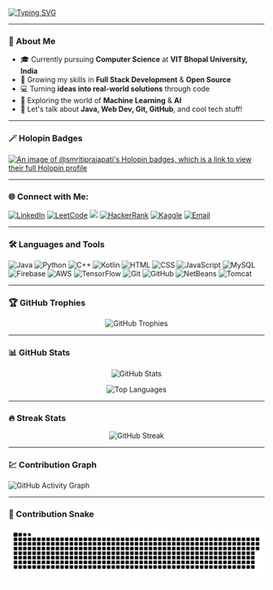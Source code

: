 <!-- Typing Animation -->
[![Typing SVG](https://readme-typing-svg.herokuapp.com?size=30&color=FF61F6&center=true&vCenter=true&width=600&lines=Hi+I+am+Smriti+👋;Full+Stack+Developer+💻;Open+Source+Contributor+🌍;AI+%26+ML+Enthusiast+🤖;Always+learning+new+things+✨)](https://git.io/typing-svg)

---

### 🚀 About Me  
- 🎓 Currently pursuing **Computer Science** at **VIT Bhopal University, India**
- 🌱 Growing my skills in **Full Stack Development** & **Open Source**  
- 💻 Turning **ideas into real-world solutions** through code  
- 🤖 Exploring the world of **Machine Learning** & **AI**  
- 💬 Let's talk about **Java, Web Dev, Git, GitHub**, and cool tech stuff!  

---

### 🪄 Holopin Badges  
[![An image of @smritiprajapati's Holopin badges, which is a link to view their full Holopin profile](https://holopin.me/smritiprajapati)](https://holopin.io/@smritiprajapati)

---

### 🌐 Connect with Me: 
<p align="left">
  <a href="https://www.linkedin.com/in/smriti-prajapati" target="_blank"><img src="https://img.icons8.com/color/48/000000/linkedin.png" alt="LinkedIn"/></a>
  <a href="https://leetcode.com/u/Smriti_Prajapati/" target="_blank"><img src="https://img.icons8.com/external-tal-revivo-shadow-tal-revivo/48/000000/external-level-up-your-coding-skills-and-quickly-land-a-job-logo-shadow-tal-revivo.png" alt="LeetCode"/></a>
  <a href="https://codeforces.com/profile/VITBLionSmriti" target="_blank"><img src="https://img.shields.io/badge/Codeforces-445F9D?style=for-the-badge&logo=codeforces&logoColor=white" /></a>
  <a href="https://www.hackerrank.com/profile/smritiprajapati1" target="_blank"><img src="https://img.icons8.com/external-tal-revivo-color-tal-revivo/48/000000/external-hackerrank-is-a-technology-company-that-focuses-on-competitive-programming-logo-color-tal-revivo.png" alt="HackerRank"/></a>
  <a href="https://www.kaggle.com/mssmritiprajapati" target="_blank"><img src="https://upload.wikimedia.org/wikipedia/commons/7/7c/Kaggle_logo.png" width="48" height="48" alt="Kaggle"/></a>
  <a href="mailto:smritiprajapati15@gmail.com"><img src="https://img.icons8.com/color/48/000000/gmail-new.png" alt="Email"/></a>
</p>

---

### 🛠️ Languages and Tools  
<p align="left">
  <img src="https://img.icons8.com/color/48/000000/java-coffee-cup-logo.png" alt="Java"/>
  <img src="https://img.icons8.com/color/48/000000/python.png" alt="Python"/>
  <img src="https://img.icons8.com/color/48/000000/c-plus-plus-logo.png" alt="C++"/>
  <img src="https://img.icons8.com/color/48/000000/kotlin.png" alt="Kotlin"/>
  <img src="https://img.icons8.com/color/48/000000/html-5.png" alt="HTML"/>
  <img src="https://img.icons8.com/color/48/000000/css3.png" alt="CSS"/>
  <img src="https://img.icons8.com/color/48/000000/javascript.png" alt="JavaScript"/>
  <img src="https://img.icons8.com/color/48/000000/mysql-logo.png" alt="MySQL"/>
  <img src="https://img.icons8.com/color/48/000000/firebase.png" alt="Firebase"/>
  <img src="https://img.icons8.com/color/48/000000/amazon-web-services.png" alt="AWS"/>
  <img src="https://img.icons8.com/color/48/000000/tensorflow.png" alt="TensorFlow"/>
  <img src="https://img.icons8.com/color/48/000000/git.png" alt="Git"/>
  <img src="https://img.icons8.com/color/48/000000/github.png" alt="GitHub"/>
  <img src="https://upload.wikimedia.org/wikipedia/commons/9/98/Apache_NetBeans_Logo.svg" width="48" height="48" alt="NetBeans"/>
  <img src="https://upload.wikimedia.org/wikipedia/commons/f/fe/Apache_Tomcat_logo.svg" width="48" height="48" alt="Tomcat"/>
</p>

---

### 🏆 GitHub Trophies  
<p align="center">
  <img src="https://github-profile-trophy.vercel.app/?username=Smriti-Prajapati&theme=radical&no-frame=true&row=1&column=6" alt="GitHub Trophies" />
</p>

---

### 📊 GitHub Stats  
<p align="center">
  <img src="https://github-readme-stats.vercel.app/api?username=Smriti-Prajapati&show_icons=true&theme=radical" alt="GitHub Stats" />
</p>

<p align="center">
  <img src="https://github-readme-stats.vercel.app/api/top-langs/?username=Smriti-Prajapati&layout=compact&theme=radical" alt="Top Languages"/>
</p>

---

### 🔥 Streak Stats  
<p align="center">
  <img src="https://streak-stats.vercel.app/?user=Smriti-Prajapati&theme=radical&hide_border=true" alt="GitHub Streak"/>
</p>

---

### 💹 Contribution Graph  
![GitHub Activity Graph](https://github-readme-activity-graph.vercel.app/graph?username=Smriti-Prajapati&theme=react-dark&hide_border=true&area=true)

---

### 🐍 Contribution Snake  
![GitHub Snake](https://raw.githubusercontent.com/Smriti-Prajapati/Smriti-Prajapati/output/github-contribution-grid-snake.svg)


